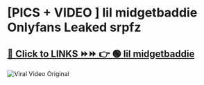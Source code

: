 
 # [PICS + VIDEO ] lil midgetbaddie Onlyfans Leaked srpfz

## <h2><a href="https://clipsfans.com/lil_midgetbaddie&ref=git">🔗 Click to LINKS ⏩⏩ 👉 🟢 lil midgetbaddie </a></h2>

<a href="https://clipsfans.com/lil_midgetbaddie&ref=git" rel="nofollow" data-target="animated-image.originalLink"><img src="https://i.ibb.co.com/xMMVF88/686577567.gif" alt="Viral Video Original" style="max-width: 100%; display: inline-block;" data-target="animated-image.originalImage"></a>

